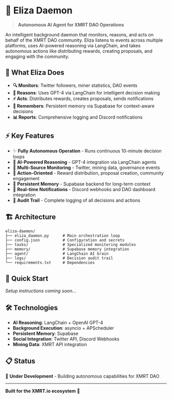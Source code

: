 # 🦾 Eliza Daemon

> **Autonomous AI Agent for XMRT DAO Operations**

An intelligent background daemon that monitors, reasons, and acts on behalf of the XMRT DAO community. Eliza listens to events across multiple platforms, uses AI-powered reasoning via LangChain, and takes autonomous actions like distributing rewards, creating proposals, and engaging with the community.

## 🎯 What Eliza Does

- **🔍 Monitors**: Twitter followers, miner statistics, DAO events
- **🧠 Reasons**: Uses GPT-4 via LangChain for intelligent decision making  
- **⚡ Acts**: Distributes rewards, creates proposals, sends notifications
- **💾 Remembers**: Persistent memory via Supabase for context-aware decisions
- **📊 Reports**: Comprehensive logging and Discord notifications

## ⚡ Key Features

- ✨ **Fully Autonomous Operation** - Runs continuous 10-minute decision loops
- 🧠 **AI-Powered Reasoning** - GPT-4 integration via LangChain agents
- 📡 **Multi-Source Monitoring** - Twitter, mining data, governance events
- 🎯 **Action-Oriented** - Reward distribution, proposal creation, community engagement
- 💾 **Persistent Memory** - Supabase backend for long-term context
- 🔔 **Real-time Notifications** - Discord webhooks and DAO dashboard integration
- 📝 **Audit Trail** - Complete logging of all decisions and actions

## 🏗️ Architecture

```
eliza-daemon/
├── eliza_daemon.py      # Main orchestration loop
├── config.json          # Configuration and secrets
├── tasks/               # Specialized monitoring modules
├── memory/              # Supabase memory integration  
├── agent/               # LangChain AI brain
├── logs/                # Decision audit trail
└── requirements.txt     # Dependencies
```

## 🚀 Quick Start

*Setup instructions coming soon...*

## 🛠️ Technologies

- **AI Reasoning**: LangChain + OpenAI GPT-4
- **Background Execution**: asyncio + APScheduler  
- **Persistent Memory**: Supabase
- **Social Integration**: Twitter API, Discord Webhooks
- **Mining Data**: XMRT API integration

## 📋 Status

🚧 **Under Development** - Building autonomous capabilities for XMRT DAO

---

**Built for the XMRT.io ecosystem** 🌟
